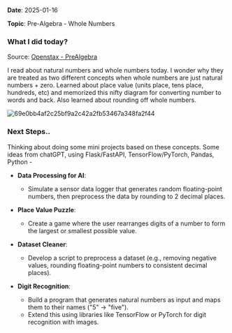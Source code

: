 **Date**: 2025-01-16

**Topic**: Pre-Algebra - Whole Numbers

### What I did today?

Source:  [Openstax - PreAlgebra](https://openstax.org/books/prealgebra-2e/pages/1-1-introduction-to-whole-numbers)

I read about natural numbers and whole numbers today. I wonder why they are treated as two different concepts when whole numbers are just natural numbers +  zero. 
Learned about place value (units place, tens place, hundreds, etc) and memorized this nifty diagram for converting number to words and back. Also learned about rounding off whole numbers.

![69e0bb4af2c25bf9a2c42a2fb53467a348fa2f44](https://github.com/user-attachments/assets/635c6963-7d0f-4c10-a449-8f2ba0ff3ba2)


### Next Steps..
Thinking about doing some mini projects based on these concepts. Some ideas from chatGPT, using Flask/FastAPI, TensorFlow/PyTorch, Pandas, Python -

- **Data Processing for AI**:
  - Simulate a sensor data logger that generates random floating-point numbers, then preprocess the data by rounding to 2 decimal places.
  
- **Place Value Puzzle**:
  - Create a game where the user rearranges digits of a number to form the largest or smallest possible value.

- **Dataset Cleaner**:
  - Develop a script to preprocess a dataset (e.g., removing negative values, rounding floating-point numbers to consistent decimal places).

- **Digit Recognition**:
  - Build a program that generates natural numbers as input and maps them to their names ("5" → "five"). 
  - Extend this using libraries like TensorFlow or PyTorch for digit recognition with images.

